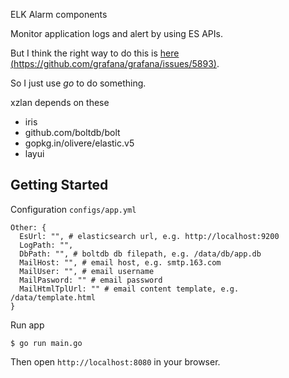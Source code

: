 ELK Alarm components

Monitor application logs and alert by using ES APIs.

But I think the right way to do this is [here (https://github.com/grafana/grafana/issues/5893)](https://github.com/grafana/grafana/issues/5893).

So I just use *go* to do something.

xzlan depends on these

* iris
* github.com/boltdb/bolt
* gopkg.in/olivere/elastic.v5
* layui

## Getting Started

Configuration `configs/app.yml`

```
Other: {
  EsUrl: "", # elasticsearch url, e.g. http://localhost:9200 
  LogPath: "", 
  DbPath: "", # boltdb db filepath, e.g. /data/db/app.db
  MailHost: "", # email host, e.g. smtp.163.com
  MailUser: "", # email username
  MailPasword: "" # email password
  MailHtmlTplUrl: "" # email content template, e.g. /data/template.html
}
```

Run app

```
$ go run main.go
```

Then open `http://localhost:8080` in your browser.
